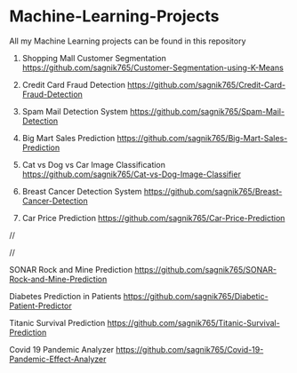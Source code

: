 # Machine-Learning-Projects
All my Machine Learning projects can be found in this repository

1. Shopping Mall Customer Segmentation    https://github.com/sagnik765/Customer-Segmentation-using-K-Means

2. Credit Card Fraud Detection    https://github.com/sagnik765/Credit-Card-Fraud-Detection

3. Spam Mail Detection System    https://github.com/sagnik765/Spam-Mail-Detection

4. Big Mart Sales Prediction    https://github.com/sagnik765/Big-Mart-Sales-Prediction

5. Cat vs Dog vs Car Image Classification    https://github.com/sagnik765/Cat-vs-Dog-Image-Classifier

6. Breast Cancer Detection System    https://github.com/sagnik765/Breast-Cancer-Detection

7. Car Price Prediction    https://github.com/sagnik765/Car-Price-Prediction

//                                

//                                    

SONAR Rock and Mine Prediction    https://github.com/sagnik765/SONAR-Rock-and-Mine-Prediction

Diabetes Prediction in Patients    https://github.com/sagnik765/Diabetic-Patient-Predictor

Titanic Survival Prediction    https://github.com/sagnik765/Titanic-Survival-Prediction

Covid 19 Pandemic Analyzer    https://github.com/sagnik765/Covid-19-Pandemic-Effect-Analyzer

